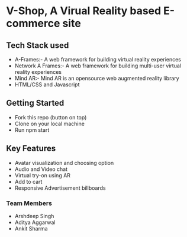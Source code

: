 # V-Shop, A Virual Reality based E-commerce site

## Tech Stack used
- A-Frames:- A web framework for building virtual reality experiences 
- Network A Frames:- A web framework for building multi-user virtual reality experiences
- Mind AR:- Mind AR is an opensource web augmented reality library
- HTML/CSS and Javascript

## Getting Started
- Fork this repo (button on top)
- Clone on your local machine
- Run npm start

## Key Features
- Avatar visualization and choosing option
- Audio and Video chat 
- Virtual try-on using AR
- Add to cart
- Responsive Advertisement billboards

### Team Members
- Arshdeep Singh
- Aditya Aggarwal
- Ankit Sharma
